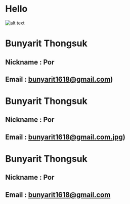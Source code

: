 # Hello 
![alt text](https://www.facebook.com/taehyungperu/photos/pcb.2189479574485797/2189479197819168/)

# Bunyarit Thongsuk
## Nickname : Por
## Email : bunyarit1618@gmail.com)
# Bunyarit Thongsuk
## Nickname : Por
## Email : bunyarit1618@gmail.com.jpg)
# Bunyarit Thongsuk
## Nickname : Por
## Email : bunyarit1618@gmail.com
